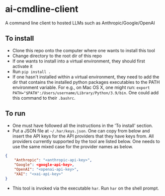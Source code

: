 # ai-cmdline-client
A command line client to hosted LLMs such as Anthropic/Google/OpenAI

## To install
- Clone this repo onto the computer where one wants to install this tool
- Change directory to the root dir of this repo
- If one wants to install into a virtual environment, they should first activate it
- Run `pip install .`
- If one hasn't installed within a virtual environment, they need to add the dir that contains the installed python packages executables to the PATH environment variable. For e.g., on Mac OS X, one might run: `export PATH="$PATH":/Users/username/Library/Python/3.9/bin`. One could add this command to their `.bashrc`.

## To run
- One must have followed all the instructions in the 'To install' section.
- Put a JSON file at `~/.har/keys.json`. One can copy from below and insert the API keys for the API providers that they have keys from. All providers currently supported by the tool are listed below. One needs to use the same mixed case for the provider names as below.
```json
{
    "Anthropic": "<anthropic-api-key>",
    "Google": <google-api-key>,
    "OpenAI": "<openai-api-key>",
    "XAI": "<xai-api-key>"
}
```
- This tool is invoked via the executable `har`. Run `har` on the shell prompt.
